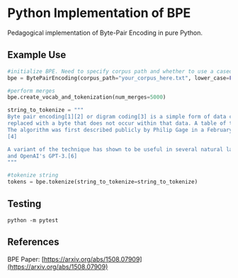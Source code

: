 # Python Implementation of BPE 
Pedagogical implementation of Byte-Pair Encoding in pure Python. 

## Example Use

```python
#initialize BPE. Need to specify corpus path and whether to use a cased vocabulary
bpe = BytePairEncoding(corpus_path="your_corpus_here.txt", lower_case=False)

#perform merges
bpe.create_vocab_and_tokenization(num_merges=5000)

string_to_tokenize = """
Byte pair encoding[1][2] or digram coding[3] is a simple form of data compression in which the most common pair of consecutive bytes of data is
replaced with a byte that does not occur within that data. A table of the replacements is required to rebuild the original data.
The algorithm was first described publicly by Philip Gage in a February 1994 article "A New Algorithm for Data Compression" in the C Users Journal.
[4]

A variant of the technique has shown to be useful in several natural language processing (NLP) applications, such as Google's SentencePiece,[5]
and OpenAI's GPT-3.[6]
"""

#tokenize string
tokens = bpe.tokenize(string_to_tokenize=string_to_tokenize)
```

## Testing
```
python -m pytest
```

## References
BPE Paper: [https://arxiv.org/abs/1508.07909](https://arxiv.org/abs/1508.07909)
